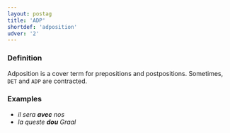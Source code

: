 ```yaml
---
layout: postag
title: 'ADP'
shortdef: 'adposition'
udver: '2'
---
```


### Definition

Adposition is a cover term for prepositions and postpositions.
Sometimes, `DET` and `ADP` are contracted.

### Examples

- _il sera <b>avec</b> nos_
- _la queste <b>dou</b> Graal_
<!-- Interlanguage links updated Út zář 29 20:22:55 CEST 2020 -->
